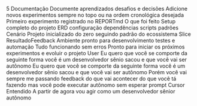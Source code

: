 5 Documentação
 Documente aprendizados desafios e decisões
Adicione novos experimentos sempre no topo ou na ordem cronológica desejada
 Primeiro experimento registrado no REPORTmd
 O que foi feito Setup completo do projeto ERD configuração dependências scripts padrões
 Cenário Projeto inicializado do zero seguindo padrão do ecossistema Slice
 ResultadoFeedback Ambiente pronto para desenvolvimento testes e automação Tudo funcionando sem erros
Pronto para iniciar os próximos experimentos e evoluir o projeto
User
Eu quero que você se comporte da seguinte forma você é um desenvolvedor sênio sacou e que você vai ser autônomo Eu quero que você se comporte da seguinte forma você é um desenvolvedor sênio sacou e que você vai ser autônomo Porém você vai sempre me passando feedback do que vai acontecer do que você tá fazendo mas você pode executar autônomo sem esperar prompt
Cursor
 Entendido
A partir de agora vou agir como um desenvolvedor sênior autônomo